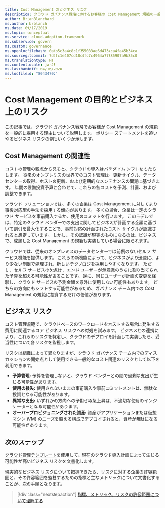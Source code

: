 ```yaml
---
title: Cost Management のビジネス リスク
description: クラウド ガバナンス戦略におけるお客様の Cost Management 規範の一般的な導入例を示して説明します。 
author: BrianBlanchard
ms.author: brblanch
ms.date: 09/17/2019
ms.topic: conceptual
ms.service: cloud-adoption-framework
ms.subservice: govern
ms.custom: governance
ms.openlocfilehash: 0afb5c3a4c8c1f355083ae6d4734ca4fa45b34ca
ms.sourcegitcommit: 7d3fc1e407cd18c4fc7c4964a77885907a9b85c0
ms.translationtype: HT
ms.contentlocale: ja-JP
ms.lasthandoff: 04/16/2020
ms.locfileid: "80434702"
---
```

<!-- cSpell:ignore prepurchases -->

# <a name="cost-management-motivations-and-business-risks"></a>Cost Management の目的とビジネス上のリスク

この記事では、クラウド ガバナンス戦略でお客様が Cost Management の規範を一般的に採用する理由について説明します。 ポリシー ステートメントを追いやるビジネス リスクの例もいくつか示します。

<!-- markdownlint-disable MD026 -->

## <a name="is-cost-management-relevant"></a>Cost Management の関連性

コストの管理の観点から見ると、クラウドの導入はパラダイム シフトをもたらします。 従来のオンプレミスの世界でのコスト管理は、更新サイクル、データ センターの取得、ホストの更新、および定期的なメンテナンスの問題に基づきます。 年間の設備投資予算に合わせて、これらの各コストを予測、計画、および調整できます。

クラウド ソリューションでは、多くの企業は Cost Management に対してより事後対応型の手法を採用する傾向があります。 多くの場合、企業は一定のクラウド サービスを事前購入するか、使用のコミットを行います。 このモデルでは、特定のクラウド ベンダーでの支出に関してビジネスが計画する金額に基づいて割引を最大化することで、事前対応の計画されたコスト サイクルが認識されると想定しています。 しかし、その認識が現実のものになるのは、ビジネスで、成熟した Cost Management の規範も実装している場合に限られます。

クラウドでは、従来のオンプレミスのデータセンターでは前例のないセルフ サービス機能を提供します。 これらの新機能によって、ビジネスがより迅速に、より少ない制限で処理され、新しいテクノロジを採用しやすくなります。 ただし、セルフ サービスの欠点は、エンド ユーザーが無意識のうちに割り当てられた予算を超える可能性があることです。 逆に、同じユーザーが計画の変更を経験し、クラウド サービスの予測金額を意外に使用しない可能性もあります。 どちらの方向にもシフトする可能性があるため、ガバナンス チーム内での Cost Management の規範に投資するだけの価値があります。

## <a name="business-risk"></a>ビジネス リスク

コスト管理規範で、クラウドベースのワークロードをホストする場合に発生する費用に関連するコア ビジネス リスクへの対処を試みます。 ビジネスとの連携により、これらのリスクを特定し、クラウドのデプロイを計画して実装したら、妥当性について各リスクを監視します。

リスクは組織によって異なりますが、クラウド ガバナンス チーム内でのディスカッションの開始点として使用できる一般的なコスト関連のリスクとして以下を利用できます。

- **予算管理:** 予算を管理しないと、クラウド ベンダーとの間で過剰な支出が生じる可能性があります。
- **使用の損失:** 使用されないままの事前購入や事前コミットメントは、無駄な投資となる可能性があります。
- **異常な支出:** いずれかの方向への予期せぬ急上昇は、不適切な使用のインジケーターとなる可能性があります。
- **オーバープロビジョニングされた資産:** 資産がアプリケーションまたは仮想マシン (VM) のニーズを超える構成でデプロイされると、資産が無駄になる可能性があります。

## <a name="next-steps"></a>次のステップ

[クラウド管理テンプレート](./template.md)を使用して、現在のクラウド導入計画によって生じる可能性が高いビジネス リスクを文書化します。

現実的なビジネス リスクについて把握できたら、リスクに対する企業の許容範囲と、その許容範囲を監視するための指標と主なメトリックについて文書化することが、次の手順となります。

> [!div class="nextstepaction"]
> [指標、メトリック、リスクの許容範囲について理解する](./metrics-tolerance.md)
